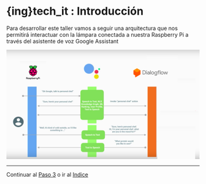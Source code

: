 # {ing}tech_it : Introducción


Para desarrollar este taller vamos a seguir una arquitectura que nos permitirá interactuar con la lámpara conectada a nuestra Raspberry Pi a través del asistente de voz Google Assistant

![ARQUITECTURA](./images/schema_general.png)

--------
Continuar al  [Paso 3](./configuracion_raspberry.md) o ir al [Indice](./index.md)
